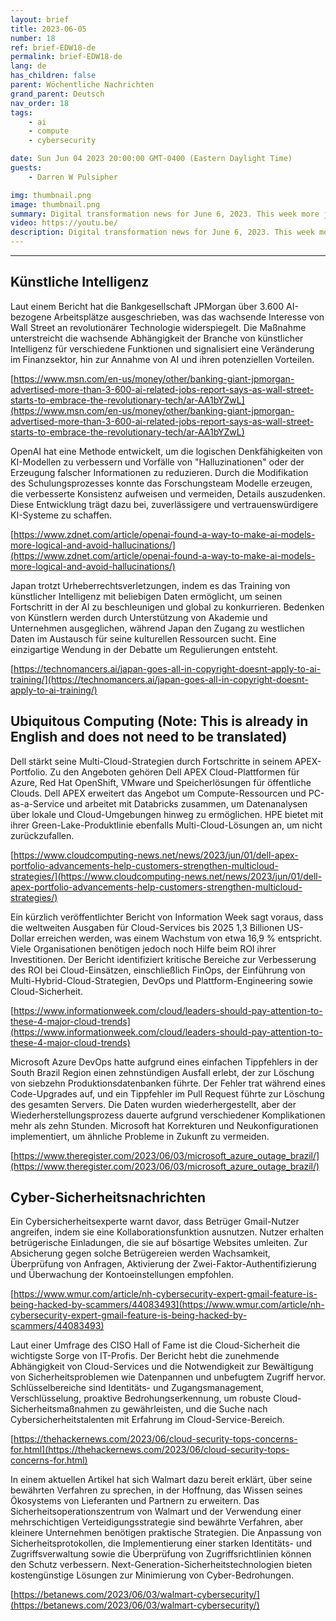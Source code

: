 ```yaml
---
layout: brief
title: 2023-06-05
number: 18
ref: brief-EDW18-de
permalink: brief-EDW18-de
lang: de
has_children: false
parent: Wöchentliche Nachrichten
grand_parent: Deutsch
nav_order: 18
tags:
    - ai
    - compute
    - cybersecurity

date: Sun Jun 04 2023 20:00:00 GMT-0400 (Eastern Daylight Time)
guests:
    - Darren W Pulsipher

img: thumbnail.png
image: thumbnail.png
summary: Digital transformation news for June 6, 2023. This week more jobs in AI, major cyber security breaches, and cloud technology best practices.
video: https://youtu.be/
description: Digital transformation news for June 6, 2023. This week more jobs in AI, major cyber security breaches, and cloud technology best practices.
---
```






---

## Künstliche Intelligenz

Laut einem Bericht hat die Bankgesellschaft JPMorgan über 3.600 AI-bezogene Arbeitsplätze ausgeschrieben, was das wachsende Interesse von Wall Street an revolutionärer Technologie widerspiegelt. Die Maßnahme unterstreicht die wachsende Abhängigkeit der Branche von künstlicher Intelligenz für verschiedene Funktionen und signalisiert eine Veränderung im Finanzsektor, hin zur Annahme von AI und ihren potenziellen Vorteilen.

[https://www.msn.com/en-us/money/other/banking-giant-jpmorgan-advertised-more-than-3-600-ai-related-jobs-report-says-as-wall-street-starts-to-embrace-the-revolutionary-tech/ar-AA1bYZwL](https://www.msn.com/en-us/money/other/banking-giant-jpmorgan-advertised-more-than-3-600-ai-related-jobs-report-says-as-wall-street-starts-to-embrace-the-revolutionary-tech/ar-AA1bYZwL)

OpenAI hat eine Methode entwickelt, um die logischen Denkfähigkeiten von KI-Modellen zu verbessern und Vorfälle von "Halluzinationen" oder der Erzeugung falscher Informationen zu reduzieren. Durch die Modifikation des Schulungsprozesses konnte das Forschungsteam Modelle erzeugen, die verbesserte Konsistenz aufweisen und vermeiden, Details auszudenken. Diese Entwicklung trägt dazu bei, zuverlässigere und vertrauenswürdigere KI-Systeme zu schaffen.

[https://www.zdnet.com/article/openai-found-a-way-to-make-ai-models-more-logical-and-avoid-hallucinations/](https://www.zdnet.com/article/openai-found-a-way-to-make-ai-models-more-logical-and-avoid-hallucinations/)

Japan trotzt Urheberrechtsverletzungen, indem es das Training von künstlicher Intelligenz mit beliebigen Daten ermöglicht, um seinen Fortschritt in der AI zu beschleunigen und global zu konkurrieren. Bedenken von Künstlern werden durch Unterstützung von Akademie und Unternehmen ausgeglichen, während Japan den Zugang zu westlichen Daten im Austausch für seine kulturellen Ressourcen sucht. Eine einzigartige Wendung in der Debatte um Regulierungen entsteht.

[https://technomancers.ai/japan-goes-all-in-copyright-doesnt-apply-to-ai-training/](https://technomancers.ai/japan-goes-all-in-copyright-doesnt-apply-to-ai-training/)

## Ubiquitous Computing (Note: This is already in English and does not need to be translated)

Dell stärkt seine Multi-Cloud-Strategien durch Fortschritte in seinem APEX-Portfolio. Zu den Angeboten gehören Dell APEX Cloud-Plattformen für Azure, Red Hat OpenShift, VMware und Speicherlösungen für öffentliche Clouds. Dell APEX erweitert das Angebot um Compute-Ressourcen und PC-as-a-Service und arbeitet mit Databricks zusammen, um Datenanalysen über lokale und Cloud-Umgebungen hinweg zu ermöglichen. HPE bietet mit ihrer Green-Lake-Produktlinie ebenfalls Multi-Cloud-Lösungen an, um nicht zurückzufallen.

[https://www.cloudcomputing-news.net/news/2023/jun/01/dell-apex-portfolio-advancements-help-customers-strengthen-multicloud-strategies/](https://www.cloudcomputing-news.net/news/2023/jun/01/dell-apex-portfolio-advancements-help-customers-strengthen-multicloud-strategies/)

Ein kürzlich veröffentlichter Bericht von Information Week sagt voraus, dass die weltweiten Ausgaben für Cloud-Services bis 2025 1,3 Billionen US-Dollar erreichen werden, was einem Wachstum von etwa 16,9 % entspricht. Viele Organisationen benötigen jedoch noch Hilfe beim ROI ihrer Investitionen. Der Bericht identifiziert kritische Bereiche zur Verbesserung des ROI bei Cloud-Einsätzen, einschließlich FinOps, der Einführung von Multi-Hybrid-Cloud-Strategien, DevOps und Plattform-Engineering sowie Cloud-Sicherheit.

[https://www.informationweek.com/cloud/leaders-should-pay-attention-to-these-4-major-cloud-trends](https://www.informationweek.com/cloud/leaders-should-pay-attention-to-these-4-major-cloud-trends)

Microsoft Azure DevOps hatte aufgrund eines einfachen Tippfehlers in der South Brazil Region einen zehnstündigen Ausfall erlebt, der zur Löschung von siebzehn Produktionsdatenbanken führte. Der Fehler trat während eines Code-Upgrades auf, und ein Tippfehler im Pull Request führte zur Löschung des gesamten Servers. Die Daten wurden wiederhergestellt, aber der Wiederherstellungsprozess dauerte aufgrund verschiedener Komplikationen mehr als zehn Stunden. Microsoft hat Korrekturen und Neukonfigurationen implementiert, um ähnliche Probleme in Zukunft zu vermeiden.

[https://www.theregister.com/2023/06/03/microsoft_azure_outage_brazil/](https://www.theregister.com/2023/06/03/microsoft_azure_outage_brazil/)

## Cyber-Sicherheitsnachrichten

Ein Cybersicherheitsexperte warnt davor, dass Betrüger Gmail-Nutzer angreifen, indem sie eine Kollaborationsfunktion ausnutzen. Nutzer erhalten betrügerische Einladungen, die sie auf bösartige Websites umleiten. Zur Absicherung gegen solche Betrügereien werden Wachsamkeit, Überprüfung von Anfragen, Aktivierung der Zwei-Faktor-Authentifizierung und Überwachung der Kontoeinstellungen empfohlen.

[https://www.wmur.com/article/nh-cybersecurity-expert-gmail-feature-is-being-hacked-by-scammers/44083493](https://www.wmur.com/article/nh-cybersecurity-expert-gmail-feature-is-being-hacked-by-scammers/44083493)

Laut einer Umfrage des CISO Hall of Fame ist die Cloud-Sicherheit die wichtigste Sorge von IT-Profis. Der Bericht hebt die zunehmende Abhängigkeit von Cloud-Services und die Notwendigkeit zur Bewältigung von Sicherheitsproblemen wie Datenpannen und unbefugtem Zugriff hervor. Schlüsselbereiche sind Identitäts- und Zugangsmanagement, Verschlüsselung, proaktive Bedrohungserkennung, um robuste Cloud-Sicherheitsmaßnahmen zu gewährleisten, und die Suche nach Cybersicherheitstalenten mit Erfahrung im Cloud-Service-Bereich.

[https://thehackernews.com/2023/06/cloud-security-tops-concerns-for.html](https://thehackernews.com/2023/06/cloud-security-tops-concerns-for.html)

In einem aktuellen Artikel hat sich Walmart dazu bereit erklärt, über seine bewährten Verfahren zu sprechen, in der Hoffnung, das Wissen seines Ökosystems von Lieferanten und Partnern zu erweitern. Das Sicherheitsoperationszentrum von Walmart und der Verwendung einer mehrschichtigen Verteidigungsstrategie sind bewährte Verfahren, aber kleinere Unternehmen benötigen praktische Strategien. Die Anpassung von Sicherheitsprotokollen, die Implementierung einer starken Identitäts- und Zugriffsverwaltung sowie die Überprüfung von Zugriffsrichtlinien können den Schutz verbessern. Next-Generation-Sicherheitstechnologien bieten kostengünstige Lösungen zur Minimierung von Cyber-Bedrohungen.

[https://betanews.com/2023/06/03/walmart-cybersecurity/](https://betanews.com/2023/06/03/walmart-cybersecurity/)


